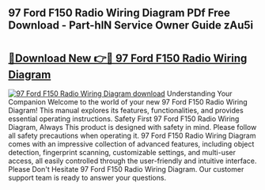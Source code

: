 ## 97 Ford F150 Radio Wiring Diagram PDf Free Download - Part-hlN Service Owner Guide zAu5i

# <h2><a href="http://dfmf6b.blite.top/?on=97+Ford+F150+Radio+Wiring+Diagram">🔗Download New 👉🔴 97 Ford F150 Radio Wiring Diagram</a></h2>

[![97 Ford F150 Radio Wiring Diagram download](https://i.imgur.com/lujVjoI.png)](http://dfmf6b.blite.top/?on=97+Ford+F150+Radio+Wiring+Diagram)
Understanding Your Companion Welcome to the world of your new 97 Ford F150 Radio Wiring Diagram! This manual explores its features, functionalities, and provides essential operating instructions. Safety First 97 Ford F150 Radio Wiring Diagram, Always This product is designed with safety in mind. Please follow all safety precautions when operating it. 97 Ford F150 Radio Wiring Diagram comes with an impressive collection of advanced features, including object detection, fingerprint scanning, customizable settings, and multi-user access, all easily controlled through the user-friendly and intuitive interface. Please Don't Hesitate 97 Ford F150 Radio Wiring Diagram. Our customer support team is ready to answer your questions.
